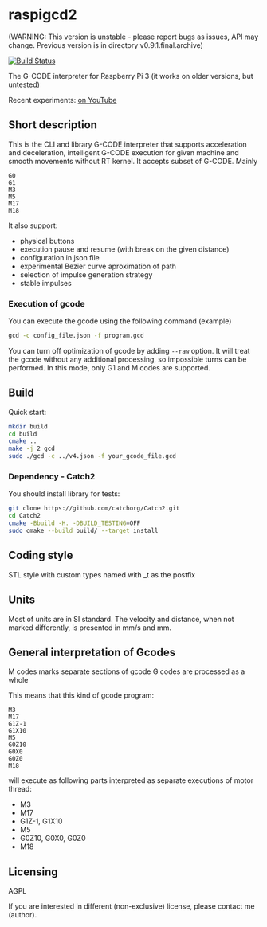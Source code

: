 # raspigcd2

(WARNING: This version is unstable - please report bugs as issues, API may change. Previous version is in directory v0.9.1.final.archive)

[![Build Status](https://travis-ci.org/pantadeusz/raspigcd2.svg?branch=master)](https://travis-ci.org/pantadeusz/raspigcd2)

The G-CODE interpreter for Raspberry Pi 3 (it works on older versions, but untested)

Recent experiments: [on YouTube](https://www.youtube.com/watch?time_continue=1&v=AFNFixXfOOk)

## Short description

This is the CLI and library G-CODE interpreter that supports acceleration and deceleration, 
intelligent G-CODE execution for given machine 
and smooth movements without RT kernel. It accepts subset of G-CODE. Mainly

```gcode
G0
G1
M3
M5
M17
M18
```

It also support:

* physical buttons
* execution pause and resume (with break on the given distance)
* configuration in json file
* experimental Bezier curve aproximation of path
* selection of impulse generation strategy
* stable impulses

### Execution of gcode

You can execute the gcode using the following command (example)

```bash
gcd -c config_file.json -f program.gcd
```

You can turn off optimization of gcode by adding ```--raw``` option. It will treat the gcode
without any additional processing, so impossible turns can be performed. In this
mode, only G1 and M codes are supported.

## Build

Quick start:

```bash
mkdir build
cd build
cmake ..
make -j 2 gcd
sudo ./gcd -c ../v4.json -f your_gcode_file.gcd
```

### Dependency - Catch2

You should install library for tests:

```bash
git clone https://github.com/catchorg/Catch2.git
cd Catch2
cmake -Bbuild -H. -DBUILD_TESTING=OFF
sudo cmake --build build/ --target install
```

## Coding style

STL style with custom types named with _t as the postfix

## Units

Most of units are in SI standard. 
The velocity and distance, when not marked differently, 
is presented in mm/s and mm.

## General interpretation of Gcodes

M codes marks separate sections of gcode
G codes are processed as a whole

This means that this kind of gcode program:

```gcode
M3
M17
G1Z-1
G1X10
M5
G0Z10
G0X0
G0Z0
M18
```

will  execute as following parts interpreted as separate executions of motor thread:

 * M3
 * M17
 * G1Z-1, G1X10
 * M5
 * G0Z10, G0X0, G0Z0
 * M18

## Licensing

AGPL

If you are interested in different (non-exclusive) license, please contact me (author).
